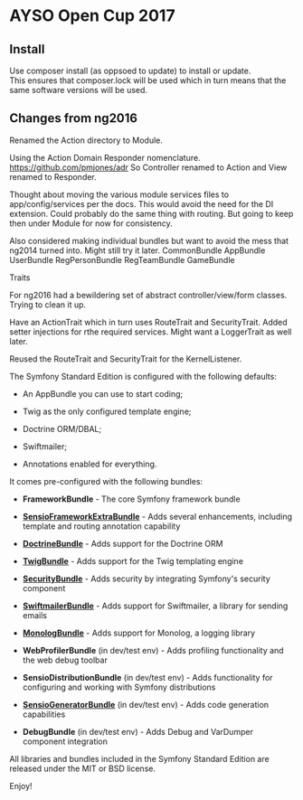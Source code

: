 AYSO Open Cup 2017
========================

Install
--------------

Use composer install (as oppsoed to update) to install or update.  
This ensures that composer.lock will be used which in turn means that the same software versions will be used.

Changes from ng2016
--------------

Renamed the Action directory to Module.

Using the Action Domain Responder nomenclature. 
https://github.com/pmjones/adr
So Controller renamed to Action and View renamed to Responder.

Thought about moving the various module services files to app/config/services per the docs.
This would avoid the need for the DI extension.
Could probably do the same thing with routing.
But going to keep then under Module for now for consistency.

Also considered making individual bundles but want to avoid the mess that ng2014 turned into.
Might still try it later.
CommonBundle
AppBundle
UserBundle
RegPersonBundle
RegTeamBundle
GameBundle

Traits

For ng2016 had a bewildering set of abstract controller/view/form classes.
Trying to clean it up.

Have an ActionTrait which in turn uses RouteTrait and SecurityTrait.
Added setter injections for rthe required services.
Might want a LoggerTrait as well later.

Reused the RouteTrait and SecurityTrait for the KernelListener.

The Symfony Standard Edition is configured with the following defaults:

  * An AppBundle you can use to start coding;

  * Twig as the only configured template engine;

  * Doctrine ORM/DBAL;

  * Swiftmailer;

  * Annotations enabled for everything.

It comes pre-configured with the following bundles:

  * **FrameworkBundle** - The core Symfony framework bundle

  * [**SensioFrameworkExtraBundle**][6] - Adds several enhancements, including
    template and routing annotation capability

  * [**DoctrineBundle**][7] - Adds support for the Doctrine ORM

  * [**TwigBundle**][8] - Adds support for the Twig templating engine

  * [**SecurityBundle**][9] - Adds security by integrating Symfony's security
    component

  * [**SwiftmailerBundle**][10] - Adds support for Swiftmailer, a library for
    sending emails

  * [**MonologBundle**][11] - Adds support for Monolog, a logging library

  * **WebProfilerBundle** (in dev/test env) - Adds profiling functionality and
    the web debug toolbar

  * **SensioDistributionBundle** (in dev/test env) - Adds functionality for
    configuring and working with Symfony distributions

  * [**SensioGeneratorBundle**][13] (in dev/test env) - Adds code generation
    capabilities

  * **DebugBundle** (in dev/test env) - Adds Debug and VarDumper component
    integration

All libraries and bundles included in the Symfony Standard Edition are
released under the MIT or BSD license.

Enjoy!

[1]:  https://symfony.com/doc/3.2/setup.html
[6]:  https://symfony.com/doc/current/bundles/SensioFrameworkExtraBundle/index.html
[7]:  https://symfony.com/doc/3.2/doctrine.html
[8]:  https://symfony.com/doc/3.2/templating.html
[9]:  https://symfony.com/doc/3.2/security.html
[10]: https://symfony.com/doc/3.2/email.html
[11]: https://symfony.com/doc/3.2/logging.html
[12]: https://symfony.com/doc/3.2/assetic/asset_management.html
[13]: https://symfony.com/doc/current/bundles/SensioGeneratorBundle/index.html

